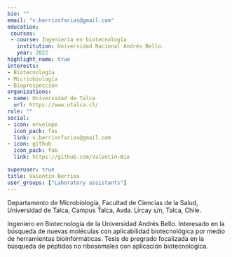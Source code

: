 ```yaml
---
bio: ""
email: "v.berriosfarias@gmail.com"
education: 
 courses:
 - course: Ingeniería en biotecnología 
   institution: Universidad Nacional Andrés Bello.
   year: 2022
highlight_name: true
interests:
- Biotecnología
- Micriobiología
- Bioprospección
organizations:
- name: Universidad de Talca
  url: https://www.utalca.cl/
role: ""
social:
- icon: envelope
  icon_pack: fas
  link: v.berriosfarias@gmail.com
- icon: github
  icon_pack: fab
  link: https://github.com/Valentin-Bio

superuser: true
title: Valentín Berrios
user_groups: ["Laboratory assistants"]
---
```

Departamento de Microbiología, Facultad de Ciencias de la Salud, Universidad de Talca, Campus Talca, Avda. Lircay s/n, Talca, Chile.
 
Ingeniero en Biotecnología de la Universidad Andrés Bello. Interesado en la búsqueda de nuevas moléculas con aplicabilidad biotecnológica por medio de herramientas bioinformáticas. Tesis de pregrado focalizada en la búsqueda de péptidos no ribosomales con aplicación biotecnologica.
